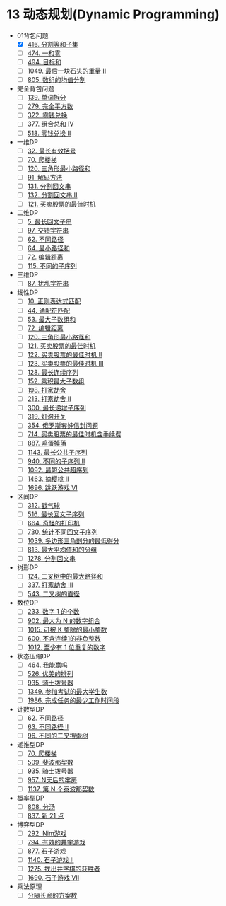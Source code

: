 # 13 动态规划(Dynamic Programming)

- 01背包问题
  - [x] [416. 分割等和子集](https://leetcode-cn.com/problems/partition-equal-subset-sum/)
  - [ ] [474. 一和零](https://leetcode-cn.com/problems/ones-and-zeroes/)
  - [ ] [494. 目标和](https://leetcode-cn.com/problems/target-sum/)
  - [ ] [1049. 最后一块石头的重量 II](https://leetcode-cn.com/problems/last-stone-weight-ii/)
  - [ ] [805. 数组的均值分割](https://leetcode-cn.com/problems/split-array-with-same-average/)
- 完全背包问题
  - [ ] [139. 单词拆分](https://leetcode-cn.com/problems/word-break/)
  - [ ] [279. 完全平方数](https://leetcode-cn.com/problems/perfect-squares/)
  - [ ] [322. 零钱兑换](https://leetcode-cn.com/problems/coin-change/)
  - [ ] [377. 组合总和 Ⅳ](https://leetcode-cn.com/problems/combination-sum-iv/)
  - [ ] [518. 零钱兑换 II](https://leetcode-cn.com/problems/coin-change-ii/)
- 一维DP
  - [ ] [32. 最长有效括号](https://leetcode-cn.com/problems/longest-valid-parentheses/)
  - [ ] [70. 爬楼梯](https://leetcode-cn.com/problems/climbing-stairs/)
  - [ ] [120. 三角形最小路径和](https://leetcode-cn.com/problems/triangle/)
  - [ ] [91. 解码方法](https://leetcode-cn.com/problems/decode-ways/)
  - [ ] [131. 分割回文串](https://leetcode-cn.com/problems/palindrome-partitioning/)
  - [ ] [132. 分割回文串 II](https://leetcode-cn.com/problems/palindrome-partitioning-ii/)
  - [ ] [121. 买卖股票的最佳时机](https://leetcode-cn.com/problems/best-time-to-buy-and-sell-stock/)
- 二维DP
  - [ ] [5. 最长回文子串](https://leetcode-cn.com/problems/longest-palindromic-substring/)
  - [ ] [97. 交错字符串](https://leetcode-cn.com/problems/interleaving-string/)
  - [ ] [62. 不同路径](https://leetcode-cn.com/problems/unique-paths/)
  - [ ] [64. 最小路径和](https://leetcode-cn.com/problems/minimum-path-sum/)
  - [ ] [72. 编辑距离](https://leetcode-cn.com/problems/edit-distance/)
  - [ ] [115. 不同的子序列](https://leetcode-cn.com/problems/distinct-subsequences/)
- 三维DP
  - [ ] [87. 扰乱字符串](https://leetcode-cn.com/problems/scramble-string/)
- 线性DP
  - [ ] [10. 正则表达式匹配](https://leetcode-cn.com/problems/regular-expression-matching/)
  - [ ] [44. 通配符匹配](https://leetcode-cn.com/problems/wildcard-matching/)
  - [ ] [53. 最大子数组和](https://leetcode-cn.com/problems/maximum-subarray/)
  - [ ] [72. 编辑距离](https://leetcode-cn.com/problems/edit-distance/)
  - [ ] [120. 三角形最小路径和](https://leetcode-cn.com/problems/triangle/)
  - [ ] [121. 买卖股票的最佳时机](https://leetcode-cn.com/problems/best-time-to-buy-and-sell-stock/)
  - [ ] [122. 买卖股票的最佳时机 II](https://leetcode-cn.com/problems/best-time-to-buy-and-sell-stock-ii/)
  - [ ] [123. 买卖股票的最佳时机 III](https://leetcode-cn.com/problems/best-time-to-buy-and-sell-stock-iii/)
  - [ ] [128. 最长连续序列](https://leetcode-cn.com/problems/longest-consecutive-sequence/)
  - [ ] [152. 乘积最大子数组](https://leetcode-cn.com/problems/maximum-product-subarray/)
  - [ ] [198. 打家劫舍](https://leetcode-cn.com/problems/house-robber/)
  - [ ] [213. 打家劫舍 II](https://leetcode-cn.com/problems/house-robber-ii/)
  - [ ] [300. 最长递增子序列](https://leetcode-cn.com/problems/longest-increasing-subsequence/)
  - [ ] [319. 灯泡开关](https://leetcode-cn.com/problems/bulb-switcher/)
  - [ ] [354. 俄罗斯套娃信封问题](https://leetcode-cn.com/problems/russian-doll-envelopes/)
  - [ ] [714. 买卖股票的最佳时机含手续费](https://leetcode-cn.com/problems/best-time-to-buy-and-sell-stock-with-transaction-fee/)
  - [ ] [887. 鸡蛋掉落](https://leetcode-cn.com/problems/super-egg-drop/)
  - [ ] [1143. 最长公共子序列](https://leetcode-cn.com/problems/longest-common-subsequence/)
  - [ ] [940. 不同的子序列 II](https://leetcode-cn.com/problems/distinct-subsequences-ii/)
  - [ ] [1092. 最短公共超序列](https://leetcode-cn.com/problems/shortest-common-supersequence/)
  - [ ] [1463. 摘樱桃 II](https://leetcode-cn.com/problems/cherry-pickup-ii/)
  - [ ] [1696. 跳跃游戏 VI](https://leetcode-cn.com/problems/jump-game-vi/)
- 区间DP
  - [ ] [312. 戳气球](https://leetcode-cn.com/problems/burst-balloons/)
  - [ ] [516. 最长回文子序列](https://leetcode-cn.com/problems/longest-palindromic-subsequence/)
  - [ ] [664. 奇怪的打印机](https://leetcode-cn.com/problems/strange-printer/)
  - [ ] [730. 统计不同回文子序列](https://leetcode-cn.com/problems/count-different-palindromic-subsequences/)
  - [ ] [1039. 多边形三角剖分的最低得分](https://leetcode-cn.com/problems/minimum-score-triangulation-of-polygon/)
  - [ ] [813. 最大平均值和的分组](https://leetcode-cn.com/problems/largest-sum-of-averages/)
  - [ ] [1278. 分割回文串](https://leetcode-cn.com/problems/palindrome-partitioning-iii/)
- 树形DP
  - [ ] [124. 二叉树中的最大路径和](https://leetcode-cn.com/problems/binary-tree-maximum-path-sum/)
  - [ ] [337. 打家劫舍 III](https://leetcode-cn.com/problems/house-robber-iii/)
  - [ ] [543. 二叉树的直径](https://leetcode-cn.com/problems/diameter-of-binary-tree/)
- 数位DP
  - [ ] [233. 数字 1 的个数](https://leetcode-cn.com/problems/number-of-digit-one/)
  - [ ] [902. 最大为 N 的数字组合](https://leetcode-cn.com/problems/numbers-at-most-n-given-digit-set/)
  - [ ] [1015. 可被 K 整除的最小整数](https://leetcode-cn.com/problems/smallest-integer-divisible-by-k/)
  - [ ] [600. 不含连续1的非负整数](https://leetcode-cn.com/problems/non-negative-integers-without-consecutive-ones/)
  - [ ] [1012. 至少有 1 位重复的数字](https://leetcode-cn.com/problems/numbers-with-repeated-digits/)
- 状态压缩DP
  - [ ] [464. 我能赢吗](https://leetcode-cn.com/problems/can-i-win/)
  - [ ] [526. 优美的排列](https://leetcode-cn.com/problems/beautiful-arrangement/)
  - [ ] [935. 骑士拨号器](https://leetcode-cn.com/problems/knight-dialer/)
  - [ ] [1349. 参加考试的最大学生数](https://leetcode-cn.com/problems/maximum-students-taking-exam/)
  - [ ] [1986. 完成任务的最少工作时间段](https://leetcode-cn.com/problems/minimum-number-of-work-sessions-to-finish-the-tasks/)
- 计数型DP
  - [ ] [62. 不同路径](https://leetcode-cn.com/problems/unique-paths/)
  - [ ] [63. 不同路径 II](https://leetcode-cn.com/problems/unique-paths-ii/)
  - [ ] [96. 不同的二叉搜索树](https://leetcode-cn.com/problems/unique-binary-search-trees/)
- 递推型DP
  - [ ] [70. 爬楼梯](https://leetcode-cn.com/problems/climbing-stairs/)
  - [ ] [509. 斐波那契数](https://leetcode-cn.com/problems/fibonacci-number/)
  - [ ] [935. 骑士拨号器](https://leetcode-cn.com/problems/knight-dialer/)
  - [ ] [957. N天后的牢房](https://leetcode-cn.com/problems/prison-cells-after-n-days/)
  - [ ] [1137. 第 N 个泰波那契数](https://leetcode-cn.com/problems/n-th-tribonacci-number/)
- 概率型DP
  - [ ] [808. 分汤](https://leetcode-cn.com/problems/soup-servings/)
  - [ ] [837. 新 21 点](https://leetcode-cn.com/problems/new-21-game/)
- 博弈型DP
  - [ ] [292. Nim游戏](https://leetcode-cn.com/problems/nim-game/)
  - [ ] [794. 有效的井字游戏](https://leetcode-cn.com/problems/valid-tic-tac-toe-state/)
  - [ ] [877. 石子游戏](https://leetcode-cn.com/problems/stone-game/)
  - [ ] [1140. 石子游戏 II](https://leetcode-cn.com/problems/stone-game-ii/)
  - [ ] [1275. 找出井字棋的获胜者](https://leetcode-cn.com/problems/find-winner-on-a-tic-tac-toe-game/)
  - [ ] [1690. 石子游戏 VII](https://leetcode-cn.com/problems/stone-game-vii/)
- 乘法原理
  - [ ] [分隔长廊的方案数](https://leetcode-cn.com/problems/number-of-ways-to-divide-a-long-corridor/)
